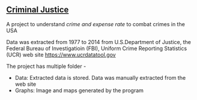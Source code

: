 ## <a href='https://medium.com/@nbandhi/defunding-police-an-exploratory-data-analysis-5afafe0df851' target="_blank" rel="noopener">Criminal Justice</a>

A project to understand *_crime and expense rate_* to combat crimes in the USA

Data was extracted from 1977 to 2014 from U.S.Department of Justice, the Federal Bureau of Investigatioin (FBI), Uniform Crime Reporting Statistics (UCR) web site https://www.ucrdatatool.gov

The project has multiple folder -
 - Data: Extracted data is stored. Data was manually extracted from the web site
 - Graphs: Image and maps generated by the program
 
